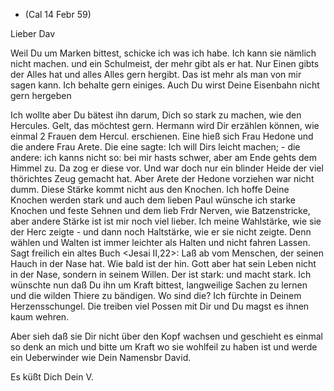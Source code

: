 + (Cal 14 Febr 59)

Lieber Dav

Weil Du um Marken bittest, schicke ich was ich habe. Ich kann sie nämlich nicht machen. und ein Schulmeist, der mehr gibt als er hat. Nur Einen gibts der Alles hat und alles Alles gern hergibt. Das ist mehr als man von mir sagen kann. Ich behalte gern einiges. Auch Du wirst Deine Eisenbahn nicht gern hergeben

Ich wollte aber Du bätest ihn darum, Dich so stark zu machen, wie den Hercules. Gelt, das möchtest gern. Hermann wird Dir erzählen können, wie einmal 2 Frauen dem Hercul. erschienen. Eine hieß sich Frau Hedone und die andere Frau Arete. Die eine sagte: Ich will Dirs leicht machen; - die andere: ich kanns nicht so: bei mir hasts schwer, aber am Ende gehts dem Himmel zu. Da zog er diese vor. Und war doch nur ein blinder Heide der viel thörichtes Zeug gemacht hat. Aber Arete der Hedone vorziehen war nicht dumm. Diese Stärke kommt nicht aus den Knochen. Ich hoffe Deine Knochen werden stark und auch dem lieben Paul wünsche ich starke Knochen und feste Sehnen und dem lieb Frdr Nerven, wie Batzenstricke, aber andere Stärke ist ist mir noch viel lieber. Ich meine Wahlstärke, wie sie der Herc zeigte - und dann noch Haltstärke, wie er sie nicht zeigte. Denn wählen und Walten ist immer leichter als Halten und nicht fahren Lassen. Sagt freilich ein altes Buch <Jesai II,22>: Laß ab vom Menschen, der seinen Hauch in der Nase hat. Wie bald ist der hin. Gott aber hat sein Leben nicht in der Nase, sondern in seinem Willen. Der ist stark: und macht stark. Ich wünschte nun daß Du ihn um Kraft bittest, langweilige Sachen zu lernen und die wilden Thiere zu bändigen. Wo sind die? Ich fürchte in Deinem Herzensschungel. Die treiben viel Possen mit Dir und Du magst es ihnen kaum wehren.

Aber sieh daß sie Dir nicht über den Kopf wachsen und geschieht es einmal so denk an mich und bitte um Kraft wo sie wohlfeil zu haben ist und werde ein Ueberwinder wie Dein Namensbr David.

 Es küßt Dich Dein V.

